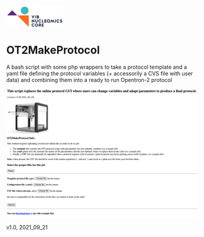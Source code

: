 <img src="https://raw.githubusercontent.com/Nucleomics-VIB/Opentrons/main/pictures/NC_logo.png" width=150px>

# OT2MakeProtocol

A bash script with some php wrappers to take a protocol template and a yaml file defining the protocol variables (+ accessorily a CVS file with user data) and combining them into a ready to run Opentron-2 protocol

<img src="https://raw.githubusercontent.com/Nucleomics-VIB/Opentrons/main/pictures/OT2MakeProtocol.png" width=900px>

v1.0, 2021_09_21